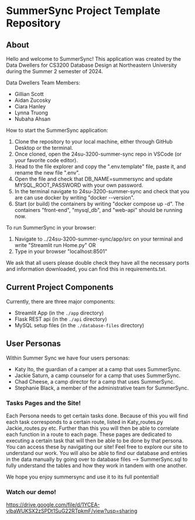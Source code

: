 # SummerSync Project Template Repository

## About

Hello and welcome to SummerSync! This application was created by the Data Dwellers for CS3200 Database Design at Northeastern University during the Summer 2 semester of 2024. 

Data Dwellers Team Members:
- Gillian Scott
- Aidan Zucosky
- Ciara Hanley
- Lynna Truong
- Nubaha Ahsan

How to start the SummerSync application:
1. Clone the repository to your local machine, either through GitHub Desktop or the terminal.
2. Once cloned, open the 24su-3200-summer-sync repo in VSCode (or your favorite code editor).
3. Head to the file explorer and copy the ".env.template" file, paste it, and rename the new file ".env".
4. Open the file and check that DB_NAME=summersync and update MYSQL_ROOT_PASSWORD with your own password.
5. In the terminal navigate to 24su-3200-summer-sync and check that you are can use docker by writing "docker --version".
6. Start (or build) the containers by writing "docker compose up -d". The containers "front-end", "mysql_db", and "web-api" should be running now.

To run SummerSync in your browser:
1. Navigate to ../24su-3200-summer-sync/app/src on your terminal and write "Streamlit run Home.py"
  OR
2. Type in your browser "localhost:8501"

We ask that all users please double check they have all the necessary ports and information downloaded, you can find this in requirements.txt.

## Current Project Components

Currently, there are three major components:
- Streamlit App (in the `./app` directory)
- Flask REST api (in the `./api` directory)
- MySQL setup files (in the `./database-files` directory)

## User Personas

Within Summer Sync we have four users personas:
- Katy Ito, the guardian of a camper at a camp that uses SummerSync.
- Jackie Saturn, a camp counselor for a camp that uses SummerSync.
- Chad Cheese, a camp director for a camp that uses SummerSync.
- Stephanie Black, a member of the administrative team for SummerSync. 

### Tasks Pages and the Site!

Each Persona needs to get certain tasks done. Because of this you will find each task corresponds to a certain route, listed in Katy_routes.py Jackie_routes.py etc. Further than this you will then be able to correlate each function in a route to each page. These pages are dedicated to executing a certain task that will then be able to be done by that persona. You can access these by navigating our site! Feel free to explore our site to understand our work. You will also be able to find our database and entries in the data manually by going over to database files --> SummerSync.sql to fully understand the tables and how they work in tandem with one another. 

We hope you enjoy summersync and use it to its full pontential! 

### Watch our demo!
https://drive.google.com/file/d/1YCEA-vlbaWUKSX2zSPDt1SuG22RTpkmF/view?usp=sharing
